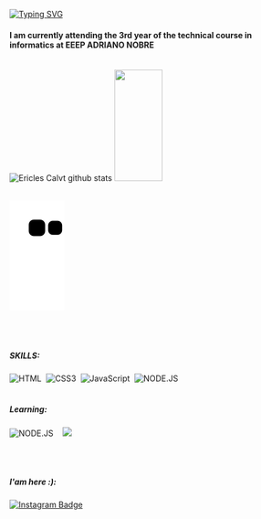 [![Typing SVG](https://readme-typing-svg.herokuapp.com/?color=418cf2&size=35&center=true&vCenter=true&width=1000&lines=Hi!+My+name+is+Ericles+Cavalcante+Duarte;Be+Welcome!+:%29)](https://git.io/typing-svg)



#### I am currently attending the 3rd year of the technical course in informatics at EEEP ADRIANO NOBRE
<br>


<div aling='center'>
  <img width="47%" height="195px" src="https://github-readme-stats.vercel.app/api?username=EriclesCalvt&show_icons=true&count_private=true&hide_border=true&title_color=418cf2&icon_color=00bfbf&text_color=c9d1d9&bg_color=0d1117" alt="Ericles Calvt github stats" /> 
   <img width="41%" height="195px" src="https://github-readme-stats.vercel.app/api/top-langs/?username=EriclesCalvt&layout=compact&hide_border=true&title_color=418cf2&text_color=00bfbf&bg_color=0d1117" />
</div>
<br>

![snake gif](https://github.com/EriclesCalvt/EriclesCalvt/blob/output/github-contribution-grid-snake.svg)

</div>
<br>
<br>



##### SKILLS:
![HTML](https://img.icons8.com/color/48/000000/html-5--v1.png)&nbsp;
![CSS3](https://img.icons8.com/color/48/000000/css3.png)&nbsp;
![JavaScript](https://img.icons8.com/color/48/000000/javascript--v1.png)&nbsp;
![NODE.JS](https://img.icons8.com/color/48/000000/nodejs.png)&nbsp; &nbsp;
<br>
<br>

##### Learning:
![NODE.JS](https://img.icons8.com/color/48/000000/nodejs.png)&nbsp; &nbsp;
<img widht='55px' height='55px' src="https://upload.wikimedia.org/wikipedia/commons/thumb/a/a7/React-icon.svg/2300px-React-icon.svg.png" />
          
<br>
<br>

##### I'am here :):
[![Instagram Badge](https://img.shields.io/badge/Instagram-E4405F?style=for-the-badge&logo=instagram&logoColor=white)](https://www.instagram.com/EriclesCalvt)

